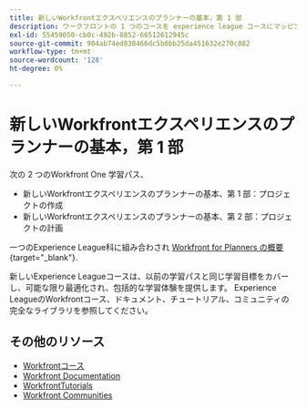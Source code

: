 ```yaml
---
title: 新しいWorkfrontエクスペリエンスのプランナーの基本，第 1 部
description: ワークフロントの 1 つのコースを experience league コースにマッピング
exl-id: 55459050-cb0c-492b-8852-66512612945c
source-git-commit: 904ab74ed838466dc5b0bb25da451632e270c882
workflow-type: tm+mt
source-wordcount: '128'
ht-degree: 0%

---
```


# 新しいWorkfrontエクスペリエンスのプランナーの基本，第 1 部

次の 2 つのWorkfront One 学習パス、

* 新しいWorkfrontエクスペリエンスのプランナーの基本、第 1 部：プロジェクトの作成
* 新しいWorkfrontエクスペリエンスのプランナーの基本、第 2 部：プロジェクトの計画

一つのExperience League科に組み合わされ [Workfront for Planners の概要](https://experienceleague.adobe.com/?recommended=Workfront-U-1-2022.1.planners){target="_blank"}.

新しいExperience Leagueコースは、以前の学習パスと同じ学習目標をカバーし、可能な限り最適化され、包括的な学習体験を提供します。  Experience LeagueのWorkfrontコース、ドキュメント、チュートリアル、コミュニティの完全なライブラリを参照してください。

## その他のリソース

* [Workfrontコース](https://experienceleague.adobe.com/?lang=en&amp;Solution=Workfront#courses)
* [Workfront Documentation](https://experienceleague.adobe.com/docs/workfront.html)
* [WorkfrontTutorials](https://experienceleague.adobe.com/docs/workfront-learn/tutorials-workfront/home.html)
* [Workfront Communities](https://experienceleaguecommunities.adobe.com/t5/workfront/ct-p/workfront)
